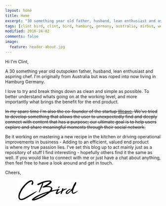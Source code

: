 ```yaml
---
layout: home
title: Home
excerpt: "30 something year old father, husband, lean enthusiast and aspiring chef. 10+ years experience in design to cost, project management and operations management.."
tags: [clint bird, clint, bird, hamburg, germany, australia, airbus, weave.ws, cost, dtc, dfx, lean, design to cost, automotive, aerospace, manufacturing, value, cost, reduction]
modified: 2016-24-02
comments: false
image:
  feature: header-about.jpg
---
```


Hi I'm Clint,

A 30 something year old outspoken father, husband, lean enthusiast and aspiring chef. I'm originally from Australia but was roped into now living in Hamburg Germany. 

I love to try and break things down as clean and simple as possible. To better understand whats going on at the working level, and more importantly what brings the benefit for the end product. 

~~In my spare time I'm also the co-founder of the startup [Weave](http://www.weave.ws). We've tried to develop something that allows the user to unexpectedly find and deeply connect with content that has a purpose; our ultimate goal is to help users explore and share meaningful moments through their social network.~~

Be it working on mastering a new recipe in the kitchen or driving operational improvements in business - Adding to an efficient, valued end product is where my true passion lies. I've set this blog up to act mainly just as a repository of stuff I find interesting - hopefully others find it the same as well. If you would like to connect with me or just have a chat about anything, then feel free to have a look around and get in touch.

Cheers,
<figure>
	<img src="/images/signature.png">
</figure>
